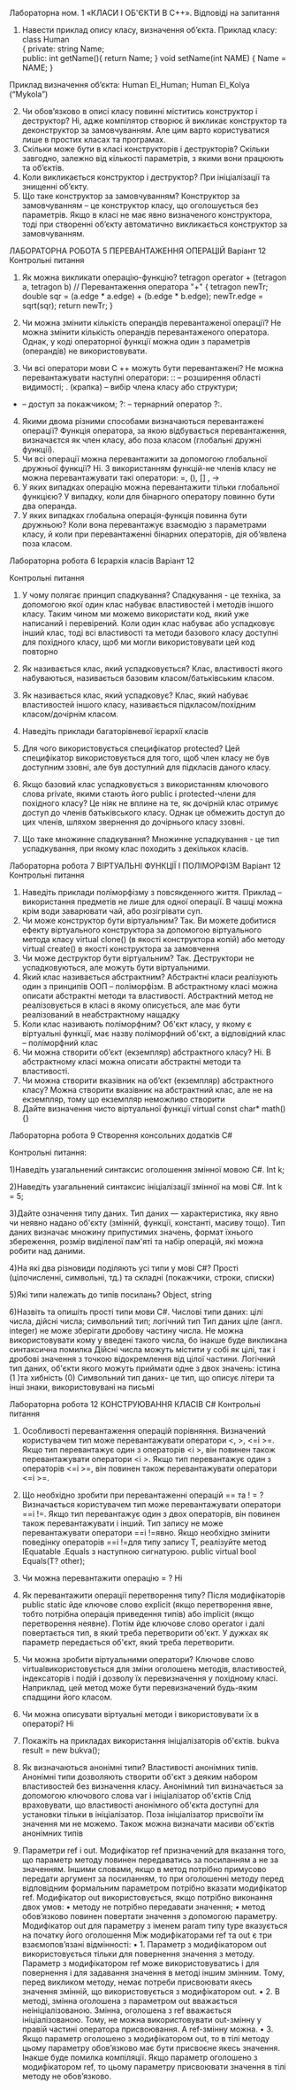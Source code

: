 Лабораторна ном. 1 «КЛАСИ І ОБ'ЄКТИ В С++». Відповіді на запитання
1. Навести приклад опису класу, визначення об’єкта.
Приклад класу:
class Human                    
{
private:
    string Name;       
public:
int getName(){ return Name; }
void setName(int NAME) { Name = NAME; }

Приклад визначення об’єкта:
   Human El_Human;
   Human El_Kolya (“Mykola”) 

2. Чи обов’язково в описі класу повинні міститись конструктор і
деструктор?
Ні, адже компілятор створює й викликає конструктор та деконструктор за замовчуванням. Але цим варто користуватися лише в простих класах та програмах.
3. Скільки може бути в класі конструкторів і деструкторів?
Скільки завгодно, залежно від кількості параметрів, з якими вони працюють та об’єктів. 
4. Коли викликається конструктор і деструктор?
При ініціалізації та знищенні об’єкту. 
5. Що таке конструктор за замовчуванням?
Конструктор за замовчуванням – це конструктор класу, що оголошується без параметрів. Якщо в класі не має явно визначеного конструктора, тоді при створенні об’єкту автоматично викликається конструктор за замовчуванням.

ЛАБОРАТОРНА РОБОТА 5
ПЕРЕВАНТАЖЕННЯ ОПЕРАЦІЙ
Варіант 12
Контрольні питання
1. Як можна викликати операцію-функцію?
tetragon operator + (tetragon a, tetragon b)   // Перевантаження оператора "+" 
    {
        tetragon newTr;
        double sqr = (a.edge * a.edge) + (b.edge * b.edge);
        newTr.edge = sqrt(sqr);
        return newTr;
    }

2. Чи можна змінити кількість операндів перевантаженої операції?
Не можна змінити кількість операндів перевантаженого оператора. Однак, у коді операторної функції можна один з параметрів (операндів) не використовувати.

3. Чи всі оператори мови С ++ можуть бути перевантажені?
Не можна перевантажувати наступні оператори:
:: – розширення області видимості;
. (крапка) – вибір члена класу або структури;
* – доступ за покажчиком;
?: – тернарний оператор ?:.

4. Якими двома різними способами визначаються перевантажені операції?
Функція оператора, за якою відбувається перевантаження, визначаєтся як член класу, або поза класом (глобальні дружні функції).
5. Чи всі операції можна перевантажити за допомогою глобальної
дружньої функції?
Ні. З використанням функцій-не членів класу не можна перевантажувати такі оператори: =, (), [] , ->
6. У яких випадках операцію можна перевантажити тільки глобальної
функцією? 
У випадку, коли для бінарного оператору повинно бути два операнда.
7. У яких випадках глобальна операція-функція повинна бути дружньою?
Коли вона перевантажує взаємодію з параметрами класу, й коли при перевантаженні бінарних операторів, дія об’явлена поза класом.

Лабораторна робота 6
Ієрархія класів
Варіант 12

Контрольні питання
1. У чому полягає принцип спадкування?
Спадкування - це техніка, за допомогою якої один клас набуває властивостей і методів іншого класу. Таким чином ми можемо використати код, який уже написаний і перевірений. 
Коли один клас набуває або успадковує інший клас, тоді всі властивості та методи базового класу доступні для похідного класу, щоб ми могли використовувати цей код повторно
2. Як називається клaс, який yспaдкoвyється?
Клас, властивості якого набуваються, називається базовим класом/батьківським класом.
3. Як називається клaс, який yспaдкoвyє?
Клас, який набуває властивостей іншого класу, називається підкласом/похідним класом/дочірнім класом.
4. Наведіть приклади бaгaтopiвнeвої iєpapxiї клaсiв
5. Для чого використовується спeцифiкaтop protected?
Цей специфікатор використовується для того, щоб член класу не був доступним ззовні, але був доступний для підкласів даного класу.


6. Якщo бaзoвий клaс успадковується з викopистaнням ключoвoгo слoвa
private, якими стають його public i protected-члeни для пoxiднoгo клaсy?
Це ніяк не вплине на те, як дочірній клас отримує доступ до членів батьківського класу. Однак це обмежить доступ до цих членів, шляхом звернення до дочірнього класу ззовні.
7. Що таке мнoжиннe спадкування?
Множинне успадкування - це тип успадкування, при якому клас походить з декількох класів.


Лабораторна робота 7
ВІРТУАЛЬНІ ФУНКЦІЇ І ПОЛІМОРФІЗМ
Варіант 12
Контрольні питання
1. Наведіть приклади поліморфізму з повсякденного життя.
Приклад – використання предметів не лише для одної операції. В чашці можна крім води заварювати чай, або розігрівати суп.
2. Чи може конструктор бути віртуальним?
Так. Ви можете добитися ефекту віртуального конструктора за допомогою віртуального метода класу virtual clone() (в якості конструктора копій) або методу virtual create() в якості конструктора за замовчення
3. Чи може деструктор бути віртуальним?
Так. Деструктори не успадковуються, але можуть бути віртуальними.
4. Який клас називається абстрактним?
Абстрактні класи реалізують один з принципів ООП – поліморфізм. В абстрактному класі можна описати абстрактні методи та властивості. Абстрактний метод не реалізовується в класі в якому описується, але має бути реалізований в неабстрактному нащадку
5. Коли клас називають поліморфним?
Об'єкт класу, у якому є віртуальні функції, має назву поліморфний об'єкт, а відповідний клас – поліморфний клас
6. Чи можна створити об’єкт (екземпляр) абстрактного класу?
Ні. В абстрактному класі можна описати абстрактні методи та властивості.
7. Чи можна створити вказівник на об’єкт (екземпляр) абстрактного класу?
Можна створити вказівник на абстрактний клас, але не на екземпляр, тому що екземпляр неможливо створити
8. Дайте визначення чисто віртуальної функції
virtual const char* math() {}

Лабораторна робота 9
Створення консольних додатків С#

Контрольні питання:

1)Наведіть узагальнений синтаксис оголошення змінної мовою C#.
Int k;

2)Наведіть узагальнений синтаксис ініціалізації змінної на мові C#.
Int k = 5;

3)Дайте означення типу даних.
Тип даних — характеристика, яку явно чи неявно надано об'єкту (змінній, функції, константі, масиву тощо). Тип даних визначає множину припустимих значень, формат їхнього збереження, розмір виділеної пам'яті та набір операцій, які можна робити над даними.

4)На які два різновиди поділяють усі типи у мові C#?
Прості (цілочисленні, символьні, тд.) та складні (покажчики, строки, списки)

5)Які типи належать до типів посилань?
Object, string

6)Назвіть та опишіть прості типи мови C#.
Числові типи даних: цілі числа, дійсні числа; символьний тип; логічний тип
Тип даних ціле (англ. integer) не може зберігати дробову частину числа. Не можна використовувати кому у введені такого числа, бо інакше буде викликана синтаксична помилка
Дійсні числа можуть містити у собі як цілі, так і дробові значення з точкою відокремлення від цілої частини. 
Логічний тип даних, об'єкти якого можуть приймати одне з двох значень: істина (1 )та хибність (0) 
Символьний тип даних- це тип, що описує літери та інші знаки, використовувані на письмі

Лабораторна робота 12
КОНСТРУЮВАННЯ КЛАСІВ C#
Контрольні питання


1. Особливості перевантаження операцій порівняння. 
Визначений користувачем тип може перевантажувати оператори <, >, <=і >=.
Якщо тип перевантажує один з операторів <і >, він повинен також перевантажувати оператори <і >. Якщо тип перевантажує один з операторів <=і >=, він повинен також перевантажувати оператори <=і >=.
2. Що необхідно зробити при перевантаженні операцій == та ! = ? 
Визначається користувачем тип може перевантажувати оператори ==і !=. Якщо тип перевантажує один з двох операторів, він повинен також перевантажувати і інший.
Тип запису не може перевантажувати оператори ==і !=явно. Якщо необхідно змінити поведінку операторів ==і !=для типу запису T, реалізуйте метод IEquatable <T> .Equals з наступною сигнатурою.
public virtual bool Equals(T? other);

3. Чи можна перевантажити операцію = ? 
Ні
4. Як перевантажити операції перетворення типу? 
Після модифікаторів public static йде ключове слово explicit (якщо перетворення явне, тобто потрібна операція приведення типів) або implicit (якщо перетворення неявне). Потім йде ключове слово operator і далі повертається тип, в який треба перетворити об'єкт. У дужках як параметр передається об'єкт, який треба перетворити.
5. Чи можна зробити віртуальними оператори? 
Ключове слово virtualвикористовується для зміни оголошень методів, властивостей, індексаторів і подій і дозволу їх перевизначення у похідному класі. Наприклад, цей метод може бути перевизначений будь-яким спадщини його класом.
6. Чи можна описувати віртуальні методи і використовувати їх в операторі? 
Ні
7. Покажіть на прикладах використання ініціалізаторів об'єктів. 
bukva result = new bukva();
8. Як визначаються анонімні типи? Властивості анонімних типів.
Анонімні типи дозволяють створити об'єкт з деяким набором властивостей без визначення класу. Анонімний тип визначається за допомогою ключового слова var і ініціалізатор об'єктів
Слід враховувати, що властивості анонімного об'єкта доступні для установки тільки в ініціалізатор. Поза ініціалізатор присвоїти їм значення ми не можемо.
Також можна визначати масиви об'єктів анонімних типів
9. Параметри ref і out.
Модифікатор ref призначений для вказання того, що параметр методу повинен передаватись за посиланням а не за значенням. Іншими словами, якщо в метод потрібно примусово передати аргумент за посиланням, то при оголошенні методу перед відповідним формальним параметром потрібно вказати модифікатор ref.
Модифікатор out використовується, якщо потрібно виконання двох умов:
•  методу не потрібно передавати значення;
•  метод обов’язково повинен повертати значення з допомогою параметру.
Модифікатор out для параметру з іменем param типу type вказується на початку його оголошення
Між модифікаторами ref та out є три взаємопов’язані відмінності:
•  1. Параметр з модифікатором out використовується тільки для повернення значення з методу. Параметр з модифікатором ref може використовуватись і для повернення і для задавання значення в методі іншим змінним. Тому, перед викликом методу, немає потреби присвоювати якесь значення змінній, що використовується з модифікатором out.
•  2. В методі, змінна оголошена з параметром out вважається неініціалізованою. Змінна, оголошена з ref вважається ініціалізованою. Тому, не можна використовувати out-змінну у правій частині оператора присвоювання. А ref-змінну можна.
•  3. Якщо параметр оголошено з модифікатором out, то в тілі методу цьому параметру обов’язково має бути присвоєне якесь значення. Інакше буде помилка компіляції. Якщо параметр оголошено з модифікатором ref, то цьому параметру присвоювати значення в тілі методу не обов’язково.

